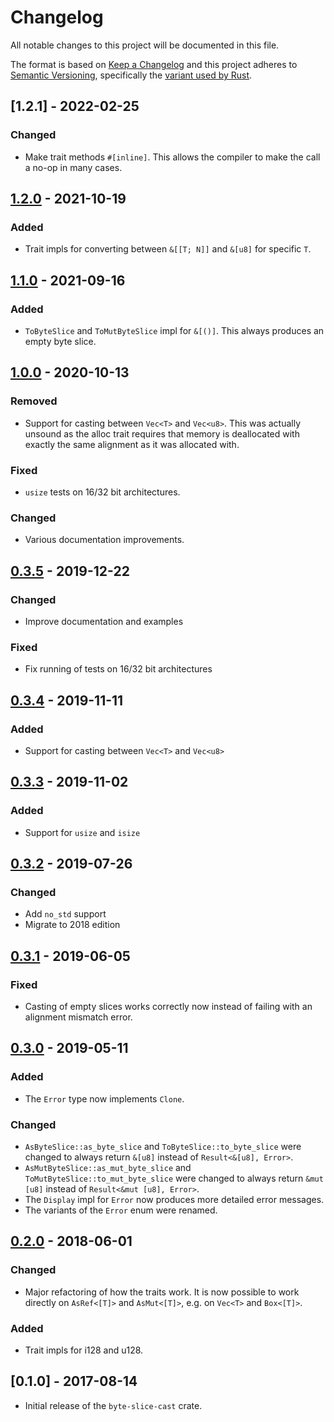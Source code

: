 # Changelog
All notable changes to this project will be documented in this file.

The format is based on [Keep a Changelog](http://keepachangelog.com/en/1.0.0/)
and this project adheres to [Semantic Versioning](http://semver.org/spec/v2.0.0.html),
specifically the [variant used by Rust](http://doc.crates.io/manifest.html#the-version-field).

## [1.2.1] - 2022-02-25
### Changed
- Make trait methods `#[inline]`. This allows the compiler to make the call a
  no-op in many cases.

## [1.2.0] - 2021-10-19
### Added
- Trait impls for converting between `&[[T; N]]` and `&[u8]` for specific `T`.

## [1.1.0] - 2021-09-16
### Added
- `ToByteSlice` and `ToMutByteSlice` impl for `&[()]`. This always produces an
  empty byte slice.

## [1.0.0] - 2020-10-13
### Removed
- Support for casting between `Vec<T>` and `Vec<u8>`. This was actually
  unsound as the alloc trait requires that memory is deallocated with exactly
  the same alignment as it was allocated with.

### Fixed
- `usize` tests on 16/32 bit architectures.

### Changed
- Various documentation improvements.

## [0.3.5] - 2019-12-22
### Changed
- Improve documentation and examples

### Fixed
- Fix running of tests on 16/32 bit architectures

## [0.3.4] - 2019-11-11
### Added
- Support for casting between `Vec<T>` and `Vec<u8>`

## [0.3.3] - 2019-11-02
### Added
- Support for `usize` and `isize`

## [0.3.2] - 2019-07-26
### Changed
- Add `no_std` support
- Migrate to 2018 edition

## [0.3.1] - 2019-06-05
### Fixed
- Casting of empty slices works correctly now instead of failing with an
  alignment mismatch error.

## [0.3.0] - 2019-05-11
### Added
- The `Error` type now implements `Clone`.

### Changed
- `AsByteSlice::as_byte_slice` and `ToByteSlice::to_byte_slice` were changed
  to always return `&[u8]` instead of `Result<&[u8], Error>`.
- `AsMutByteSlice::as_mut_byte_slice` and `ToMutByteSlice::to_mut_byte_slice`
  were changed to always return `&mut [u8]` instead of `Result<&mut [u8],
  Error>`.
- The `Display` impl for `Error` now produces more detailed error messages.
- The variants of the `Error` enum were renamed.

## [0.2.0] - 2018-06-01
### Changed
- Major refactoring of how the traits work. It is now possible to work
  directly on `AsRef<[T]>` and `AsMut<[T]>`, e.g. on `Vec<T>` and `Box<[T]>`.

### Added
- Trait impls for i128 and u128.

## [0.1.0] - 2017-08-14
- Initial release of the `byte-slice-cast` crate.

[Unreleased]: https://github.com/sdroege/byte-slice-cast/compare/1.2.0...HEAD
[1.2.0]: https://github.com/sdroege/byte-slice-cast/compare/1.1.0...1.2.0
[1.1.0]: https://github.com/sdroege/byte-slice-cast/compare/1.0.0...1.1.0
[1.0.0]: https://github.com/sdroege/byte-slice-cast/compare/0.3.5...1.0.0
[0.3.5]: https://github.com/sdroege/byte-slice-cast/compare/0.3.4...0.3.5
[0.3.4]: https://github.com/sdroege/byte-slice-cast/compare/0.3.3...0.3.4
[0.3.3]: https://github.com/sdroege/byte-slice-cast/compare/0.3.2...0.3.3
[0.3.2]: https://github.com/sdroege/byte-slice-cast/compare/0.3.1...0.3.2
[0.3.1]: https://github.com/sdroege/byte-slice-cast/compare/0.3.0...0.3.1
[0.3.0]: https://github.com/sdroege/byte-slice-cast/compare/0.2.0...0.3.0
[0.2.0]: https://github.com/sdroege/byte-slice-cast/compare/0.1.0...0.2.0
